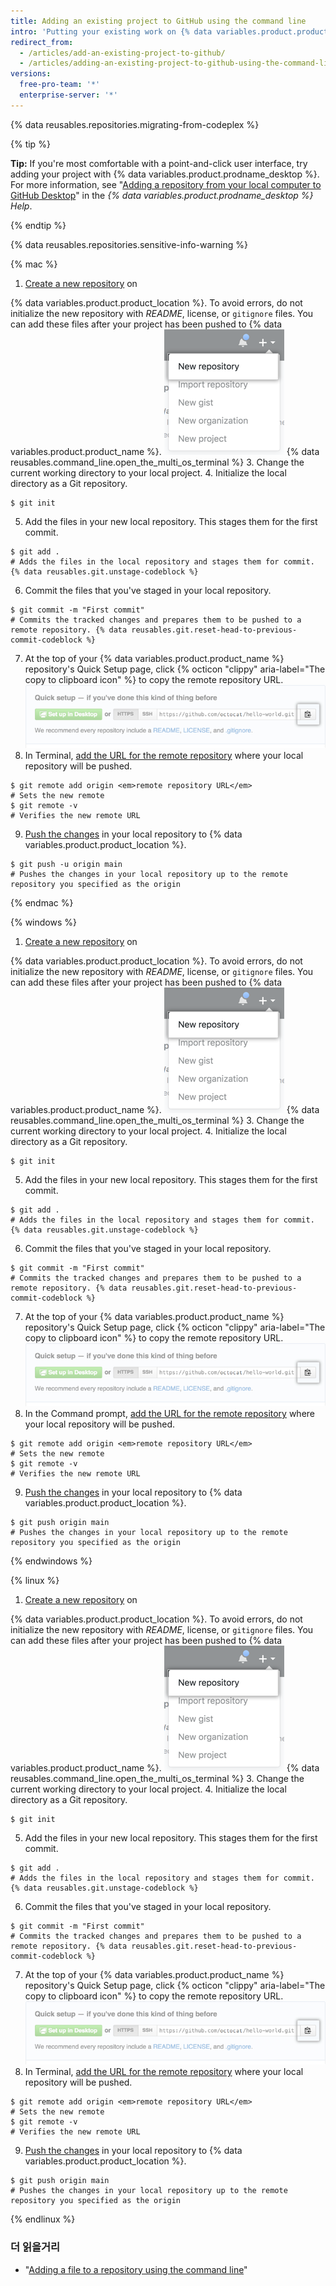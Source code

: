 ```yaml
---
title: Adding an existing project to GitHub using the command line
intro: 'Putting your existing work on {% data variables.product.product_name %} can let you share and collaborate in lots of great ways.'
redirect_from:
  - /articles/add-an-existing-project-to-github/
  - /articles/adding-an-existing-project-to-github-using-the-command-line
versions:
  free-pro-team: '*'
  enterprise-server: '*'
---
```


{% data reusables.repositories.migrating-from-codeplex %}

{% tip %}

**Tip:** If you're most comfortable with a point-and-click user interface, try adding your project with {% data variables.product.prodname_desktop %}. For more information, see "[Adding a repository from your local computer to GitHub Desktop](/desktop/guides/contributing-to-projects/adding-a-repository-from-your-local-computer-to-github-desktop)" in the *{% data variables.product.prodname_desktop %} Help*.

{% endtip %}

{% data reusables.repositories.sensitive-info-warning %}

{% mac %}

1. [Create a new repository](/articles/creating-a-new-repository) on

{% data variables.product.product_location %}. To avoid errors, do not initialize the new repository with *README*, license, or `gitignore` files. You can add these files after your project has been pushed to {% data variables.product.product_name %}.
    ![Create New Repository drop-down](/assets/images/help/repository/repo-create.png)
{% data reusables.command_line.open_the_multi_os_terminal %}
3. Change the current working directory to your local project.
4. Initialize the local directory as a Git repository.
  ```shell
  $ git init
  ```
5. Add the files in your new local repository. This stages them for the first commit.
  ```shell
  $ git add .
  # Adds the files in the local repository and stages them for commit. {% data reusables.git.unstage-codeblock %}
  ```
6. Commit the files that you've staged in your local repository.
  ```shell
  $ git commit -m "First commit"
  # Commits the tracked changes and prepares them to be pushed to a remote repository. {% data reusables.git.reset-head-to-previous-commit-codeblock %}
  ```
7. At the top of your {% data variables.product.product_name %} repository's Quick Setup page, click {% octicon "clippy" aria-label="The copy to clipboard icon" %} to copy the remote repository URL. ![Copy remote repository URL field](/assets/images/help/repository/copy-remote-repository-url-quick-setup.png)
8. In Terminal, [add the URL for the remote repository](/articles/adding-a-remote) where your local repository will be pushed.
  ```shell
  $ git remote add origin <em>remote repository URL</em>
  # Sets the new remote
  $ git remote -v
  # Verifies the new remote URL
  ```
9. [Push the changes](/articles/pushing-commits-to-a-remote-repository/) in your local repository to {% data variables.product.product_location %}.
  ```shell
  $ git push -u origin main
  # Pushes the changes in your local repository up to the remote repository you specified as the origin
  ```

{% endmac %}

{% windows %}

1. [Create a new repository](/articles/creating-a-new-repository) on

{% data variables.product.product_location %}. To avoid errors, do not initialize the new repository with *README*, license, or `gitignore` files. You can add these files after your project has been pushed to {% data variables.product.product_name %}.
    ![Create New Repository drop-down](/assets/images/help/repository/repo-create.png)
{% data reusables.command_line.open_the_multi_os_terminal %}
3. Change the current working directory to your local project.
4. Initialize the local directory as a Git repository.
  ```shell
  $ git init
  ```
5. Add the files in your new local repository. This stages them for the first commit.
  ```shell
  $ git add .
  # Adds the files in the local repository and stages them for commit. {% data reusables.git.unstage-codeblock %}
  ```
6. Commit the files that you've staged in your local repository.
  ```shell
  $ git commit -m "First commit"
  # Commits the tracked changes and prepares them to be pushed to a remote repository. {% data reusables.git.reset-head-to-previous-commit-codeblock %}
  ```
7. At the top of your {% data variables.product.product_name %} repository's Quick Setup page, click {% octicon "clippy" aria-label="The copy to clipboard icon" %} to copy the remote repository URL. ![Copy remote repository URL field](/assets/images/help/repository/copy-remote-repository-url-quick-setup.png)
8. In the Command prompt, [add the URL for the remote repository](/articles/adding-a-remote) where your local repository will be pushed.
  ```shell
  $ git remote add origin <em>remote repository URL</em>
  # Sets the new remote
  $ git remote -v
  # Verifies the new remote URL
  ```
9. [Push the changes](/articles/pushing-commits-to-a-remote-repository/) in your local repository to {% data variables.product.product_location %}.
  ```shell
  $ git push origin main
  # Pushes the changes in your local repository up to the remote repository you specified as the origin
  ```

{% endwindows %}

{% linux %}

1. [Create a new repository](/articles/creating-a-new-repository) on

{% data variables.product.product_location %}. To avoid errors, do not initialize the new repository with *README*, license, or `gitignore` files. You can add these files after your project has been pushed to {% data variables.product.product_name %}.
    ![Create New Repository drop-down](/assets/images/help/repository/repo-create.png)
{% data reusables.command_line.open_the_multi_os_terminal %}
3. Change the current working directory to your local project.
4. Initialize the local directory as a Git repository.
  ```shell
  $ git init
  ```
5. Add the files in your new local repository. This stages them for the first commit.
  ```shell
  $ git add .
  # Adds the files in the local repository and stages them for commit. {% data reusables.git.unstage-codeblock %}
  ```
6. Commit the files that you've staged in your local repository.
  ```shell
  $ git commit -m "First commit"
  # Commits the tracked changes and prepares them to be pushed to a remote repository. {% data reusables.git.reset-head-to-previous-commit-codeblock %}
  ```
7. At the top of your {% data variables.product.product_name %} repository's Quick Setup page, click {% octicon "clippy" aria-label="The copy to clipboard icon" %} to copy the remote repository URL. ![Copy remote repository URL field](/assets/images/help/repository/copy-remote-repository-url-quick-setup.png)
8. In Terminal, [add the URL for the remote repository](/articles/adding-a-remote) where your local repository will be pushed.
  ```shell
  $ git remote add origin <em>remote repository URL</em>
  # Sets the new remote
  $ git remote -v
  # Verifies the new remote URL
  ```
9. [Push the changes](/articles/pushing-commits-to-a-remote-repository/) in your local repository to {% data variables.product.product_location %}.
  ```shell
  $ git push origin main
  # Pushes the changes in your local repository up to the remote repository you specified as the origin
  ```

{% endlinux %}

### 더 읽을거리

- "[Adding a file to a repository using the command line](/articles/adding-a-file-to-a-repository-using-the-command-line)"
